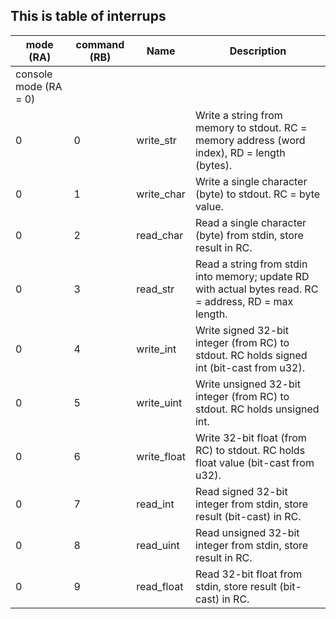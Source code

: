 ## This is table of interrups

| **mode (RA)**         | **command (RB)** | **Name**    | **Description**                                                                                        |
| --------------------- | ---------------- | ----------- | ------------------------------------------------------------------------------------------------------ |
| console mode (RA = 0) |
| 0                     | 0                | write_str   | Write a string from memory to stdout. RC = memory address (word index), RD = length (bytes).           |
| 0                     | 1                | write_char  | Write a single character (byte) to stdout. RC = byte value.                                            |
| 0                     | 2                | read_char   | Read a single character (byte) from stdin, store result in RC.                                         |
| 0                     | 3                | read_str    | Read a string from stdin into memory; update RD with actual bytes read. RC = address, RD = max length. |
| 0                     | 4                | write_int   | Write signed 32-bit integer (from RC) to stdout. RC holds signed int (bit-cast from u32).              |
| 0                     | 5                | write_uint  | Write unsigned 32-bit integer (from RC) to stdout. RC holds unsigned int.                              |
| 0                     | 6                | write_float | Write 32-bit float (from RC) to stdout. RC holds float value (bit-cast from u32).                      |
| 0                     | 7                | read_int    | Read signed 32-bit integer from stdin, store result (bit-cast) in RC.                                  |
| 0                     | 8                | read_uint   | Read unsigned 32-bit integer from stdin, store result in RC.                                           |
| 0                     | 9                | read_float  | Read 32-bit float from stdin, store result (bit-cast) in RC.                                           |
